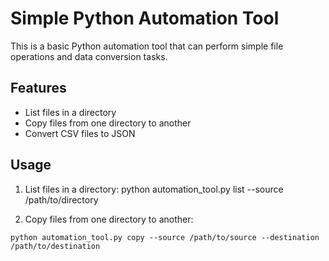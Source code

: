 # Simple Python Automation Tool

This is a basic Python automation tool that can perform simple file operations and data conversion tasks.

## Features

- List files in a directory
- Copy files from one directory to another
- Convert CSV files to JSON

## Usage

1. List files in a directory:
python automation_tool.py list --source /path/to/directory

2. Copy files from one directory to another:
```
python automation_tool.py copy --source /path/to/source --destination /path/to/destination

```
